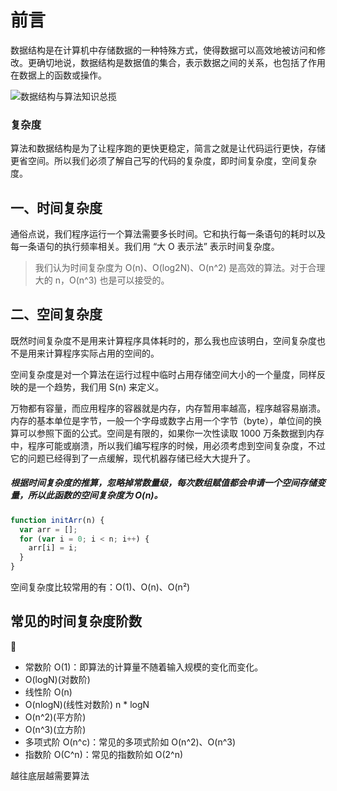 # 前言

数据结构是在计算机中存储数据的一种特殊方式，使得数据可以高效地被访问和修改。更确切地说，数据结构是数据值的集合，表示数据之间的关系，也包括了作用在数据上的函数或操作。

![数据结构与算法知识总揽](https://api.zhanggaoyuan.com/uploads/images/articles/201904/20/1_1555733566_xcaWlw6beH.png)

### 复杂度

算法和数据结构是为了让程序跑的更快更稳定，简言之就是让代码运行更快，存储更省空间。所以我们必须了解自己写的代码的复杂度，即时间复杂度，空间复杂度。

## 一、时间复杂度

通俗点说，我们程序运行一个算法需要多长时间。它和执行每一条语句的耗时以及每一条语句的执行频率相关。我们用 “大 O 表示法” 表示时间复杂度。

> 我们认为时间复杂度为 O(n)、O(log2N)、O(n^2) 是高效的算法。对于合理大的 n，O(n^3) 也是可以接受的。

## 二、空间复杂度

既然时间复杂度不是用来计算程序具体耗时的，那么我也应该明白，空间复杂度也不是用来计算程序实际占用的空间的。

空间复杂度是对一个算法在运行过程中临时占用存储空间大小的一个量度，同样反映的是一个趋势，我们用 S(n) 来定义。

万物都有容量，而应用程序的容器就是内存，内存暂用率越高，程序越容易崩溃。内存的基本单位是字节，一般一个字母或数字占用一个字节（byte），单位间的换算可以参照下面的公式。空间是有限的，如果你一次性读取 1000 万条数据到内存中，程序可能或崩溃，所以我们编写程序的时候，用必须考虑到空间复杂度，不过它的问题已经得到了一点缓解，现代机器存储已经大大提升了。

##### 根据时间复杂度的推算，忽略掉常数量级，每次数组赋值都会申请一个空间存储变量，所以此函数的空间复杂度为 O(n)。

```js
function initArr(n) {
  var arr = [];
  for (var i = 0; i < n; i++) {
    arr[i] = i;
  }
}
```

空间复杂度比较常用的有：O(1)、O(n)、O(n²)

## 常见的时间复杂度阶数

🔽

- 常数阶 O(1)：即算法的计算量不随着输入规模的变化而变化。
- O(logN)(对数阶)
- 线性阶 O(n)
- O(nlogN)(线性对数阶) n \* logN
- O(n^2)(平方阶)
- O(n^3)(立方阶)
- 多项式阶 O(n^c)：常见的多项式阶如 O(n^2)、O(n^3)
- 指数阶 O(C^n)：常见的指数阶如 O(2^n)

越往底层越需要算法
